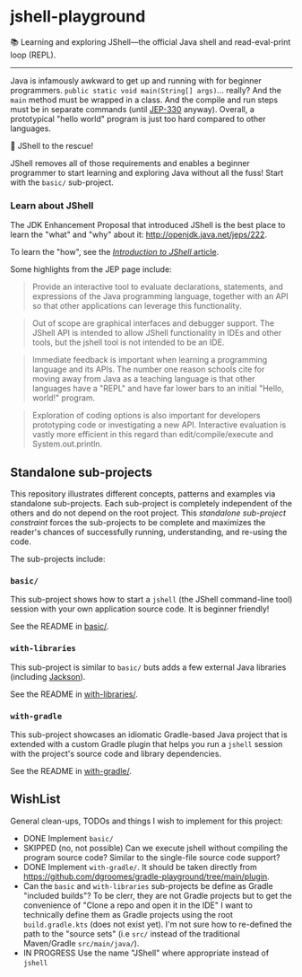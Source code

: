 # jshell-playground

📚 Learning and exploring JShell—the official Java shell and read-eval-print loop (REPL).

---

Java is infamously awkward to get up and running with for beginner programmers. `public static void main(String[] args)`... really?
And the `main` method must be wrapped in a class. And the compile and run steps must be in separate commands (until [JEP-330](https://openjdk.java.net/jeps/330) anyway).
Overall, a prototypical "hello world" program is just too hard compared to other languages.
 
🚀 JShell to the rescue!

JShell removes all of those requirements and enables a beginner programmer to start learning and exploring Java
without all the fuss! Start with the `basic/` sub-project.

### Learn about JShell

The JDK Enhancement Proposal that introduced JShell is the best place to learn the "what" and "why" about it: <http://openjdk.java.net/jeps/222>.

To learn the "how", see the [*Introduction to JShell* article](https://docs.oracle.com/en/java/javase/14/jshell/introduction-jshell.html#GUID-630F27C8-1195-4989-9F6B-2C51D46F52C8).

Some highlights from the JEP page include:

> Provide an interactive tool to evaluate declarations, statements, and expressions of the Java programming language, together with an API so that other applications can leverage this functionality.

> Out of scope are graphical interfaces and debugger support. The JShell API is intended to allow JShell functionality in IDEs and other tools, but the jshell tool is not intended to be an IDE.

> Immediate feedback is important when learning a programming language and its APIs. The number one reason schools cite for moving away from Java as a teaching language is that other languages have a "REPL" and have far lower bars to an initial "Hello, world!" program.

> Exploration of coding options is also important for developers prototyping code or investigating a new API. Interactive evaluation is vastly more efficient in this regard than edit/compile/execute and System.out.println.

## Standalone sub-projects

This repository illustrates different concepts, patterns and examples via standalone sub-projects. Each sub-project is
completely independent of the others and do not depend on the root project. This _standalone sub-project constraint_
forces the sub-projects to be complete and maximizes the reader's chances of successfully running, understanding, and
re-using the code.

The sub-projects include:

### `basic/`

This sub-project shows how to start a `jshell` (the JShell command-line tool) session with your own application source code. It is beginner friendly!

See the README in [basic/](basic/).

### `with-libraries`

This sub-project is similar to `basic/` buts adds a few external Java libraries (including [Jackson](https://github.com/FasterXML/jackson)).

See the README in [with-libraries/](with-libraries/).

### `with-gradle`

This sub-project showcases an idiomatic Gradle-based Java project that is extended with a custom Gradle plugin that helps
you run a `jshell` session with the project's source code and library dependencies.

See the README in [with-gradle/](with-gradle/).

## WishList

General clean-ups, TODOs and things I wish to implement for this project:

* DONE Implement `basic/`
* SKIPPED (no, not possible) Can we execute jshell without compiling the program source code? Similar to the single-file source code support?
* DONE Implement `with-gradle/`. It should be taken directly from <https://github.com/dgroomes/gradle-playground/tree/main/plugin>.
* Can the `basic` and `with-libraries` sub-projects be define as Gradle "included builds"? To be clerr, they are not
  Gradle projects but to get the convenience of "Clone a repo and open it in the IDE" I want to technically define them
  as Gradle projects using the root `build.gradle.kts` (does not exist yet). I'm not sure how to re-defined the path to the
  "source sets" (i.e `src/` instead of the traditional Maven/Gradle `src/main/java/`).
* IN PROGRESS Use the name "JShell" where appropriate instead of `jshell`

